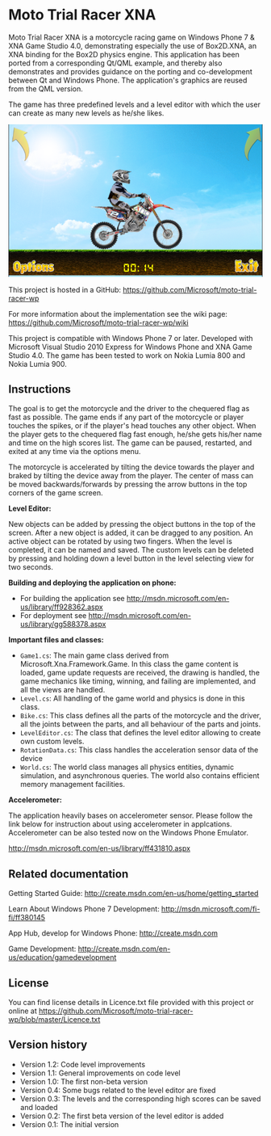 Moto Trial Racer XNA
====================

Moto Trial Racer XNA is a motorcycle racing game on Windows Phone 7 & XNA Game 
Studio 4.0, demonstrating especially the use of Box2D.XNA, an XNA binding for 
the Box2D physics engine. This application has been ported from a 
corresponding Qt/QML example, and thereby also demonstrates and provides 
guidance on the porting and co-development between Qt and Windows Phone. The 
application's graphics are reused from the QML version.

The game has three predefined levels and a level editor with which the user 
can create as many new levels as he/she likes.

![Screenshot](doc/screenshots/xna_moto.png?raw=true)

This project is hosted in a GitHub:
https://github.com/Microsoft/moto-trial-racer-wp

For more information about the implementation see the wiki page:
https://github.com/Microsoft/moto-trial-racer-wp/wiki

This project is compatible with Windows Phone 7 or later. Developed with
Microsoft Visual Studio 2010 Express for Windows Phone and XNA Game Studio 4.0.
The game has been tested to work on Nokia Lumia 800 and Nokia Lumia 900.


Instructions
--------------------------------------------------------------------------------

The goal is to get the motorcycle and the driver to the chequered flag as fast
as possible. The game ends if any part of the motorcycle or player touches the
spikes, or if the player's head touches any other object. When the player gets
to the chequered flag fast enough, he/she gets his/her name and time on the
high scores list. The game can be paused, restarted, and exited at any time
via the options menu.

The motorcycle is accelerated by tilting the device towards the player and
braked by tilting the device away from the player. The center of mass can be
moved backwards/forwards by pressing the arrow buttons in the top corners of 
the game screen.

**Level Editor:**

New objects can be added by pressing the object buttons in the top of the
screen. After a new object is added, it can be dragged to any position. An
active object can be rotated by using two fingers. When the level is completed,
it can be named and saved. The custom levels can be deleted by pressing and
holding down a level button in the level selecting view for two seconds.

**Building and deploying the application on phone:**

* For building the application see http://msdn.microsoft.com/en-us/library/ff928362.aspx
* For deployment see http://msdn.microsoft.com/en-us/library/gg588378.aspx

**Important files and classes:**

* `Game1.cs`: The main game class derived from Microsoft.Xna.Framework.Game. 
  In this class the game content is loaded, game update requests are received,
  the drawing is handled, the game mechanics like timing, winning, and failing
  are implemented, and all the views are handled.
* `Level.cs`: All handling of the game world and physics is done in this class.
* `Bike.cs`: This class defines all the parts of the motorcycle and the driver,
  all the joints between the parts, and all behaviour of the parts and joints.
* `LevelEditor.cs`: The class that defines the level editor allowing to create 
  own custom levels.
* `RotationData.cs`: This class handles the acceleration sensor data of the
  device
* `World.cs`: The world class manages all physics entities, dynamic simulation,
  and asynchronous queries. The world also contains efficient 
  memory management facilities.

**Accelerometer:**

The application heavily bases on accelerometer sensor. Please follow the link 
below for instruction about using accelerometer in applcations. Accelerometer
can be also tested now on the Windows Phone Emulator.

http://msdn.microsoft.com/en-us/library/ff431810.aspx

   
Related documentation
--------------------------------------------------------------------------------

Getting Started Guide:
http://create.msdn.com/en-us/home/getting_started

Learn About Windows Phone 7 Development:
http://msdn.microsoft.com/fi-fi/ff380145

App Hub, develop for Windows Phone:
http://create.msdn.com

Game Development:
http://create.msdn.com/en-us/education/gamedevelopment


License
-------------------------------------------------------------------------------
You can find license details in Licence.txt file provided with this project
or online at
https://github.com/Microsoft/moto-trial-racer-wp/blob/master/Licence.txt


Version history
--------------------------------------------------------------------------------

* Version 1.2: Code level improvements
* Version 1.1: General improvements on code level
* Version 1.0: The first non-beta version
* Version 0.4: Some bugs related to the level editor are fixed
* Version 0.3: The levels and the corresponding high scores can be saved and loaded
* Version 0.2: The first beta version of the level editor is added
* Version 0.1: The initial version
